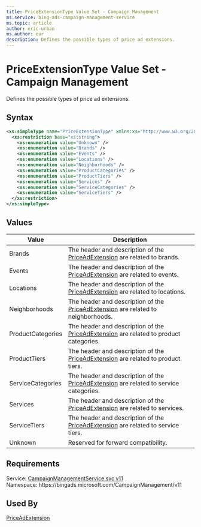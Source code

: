 ```yaml
---
title: PriceExtensionType Value Set - Campaign Management
ms.service: bing-ads-campaign-management-service
ms.topic: article
author: eric-urban
ms.author: eur
description: Defines the possible types of price ad extensions.
---
```

# PriceExtensionType Value Set - Campaign Management
Defines the possible types of price ad extensions.

## Syntax
```xml
<xs:simpleType name="PriceExtensionType" xmlns:xs="http://www.w3.org/2001/XMLSchema">
  <xs:restriction base="xs:string">
    <xs:enumeration value="Unknown" />
    <xs:enumeration value="Brands" />
    <xs:enumeration value="Events" />
    <xs:enumeration value="Locations" />
    <xs:enumeration value="Neighborhoods" />
    <xs:enumeration value="ProductCategories" />
    <xs:enumeration value="ProductTiers" />
    <xs:enumeration value="Services" />
    <xs:enumeration value="ServiceCategories" />
    <xs:enumeration value="ServiceTiers" />
  </xs:restriction>
</xs:simpleType>
```

## <a name="values"></a>Values


|Value|Description|
|-----------|---------------|
|<a name="brands"></a>Brands|The header and description of the [PriceAdExtension](priceadextension.md) are related to brands.|
|<a name="events"></a>Events|The header and description of the [PriceAdExtension](priceadextension.md) are related to events.|
|<a name="locations"></a>Locations|The header and description of the [PriceAdExtension](priceadextension.md) are related to locations.|
|<a name="neighborhoods"></a>Neighborhoods|The header and description of the [PriceAdExtension](priceadextension.md) are related to neighborhoods.|
|<a name="productcategories"></a>ProductCategories|The header and description of the [PriceAdExtension](priceadextension.md) are related to product categories.|
|<a name="producttiers"></a>ProductTiers|The header and description of the [PriceAdExtension](priceadextension.md) are related to product tiers.|
|<a name="servicecategories"></a>ServiceCategories|The header and description of the [PriceAdExtension](priceadextension.md) are related to service categories.|
|<a name="services"></a>Services|The header and description of the [PriceAdExtension](priceadextension.md) are related to services.|
|<a name="servicetiers"></a>ServiceTiers|The header and description of the [PriceAdExtension](priceadextension.md) are related to service tiers.|
|<a name="unknown"></a>Unknown|Reserved for forward compatibility.|

## Requirements
Service: [CampaignManagementService.svc v11](https://campaign.api.bingads.microsoft.com/Api/Advertiser/CampaignManagement/v11/CampaignManagementService.svc)  
Namespace: https\://bingads.microsoft.com/CampaignManagement/v11  

## Used By
[PriceAdExtension](priceadextension.md)  
